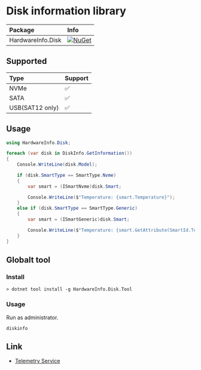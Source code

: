 # Disk information library

| Package | Info |
|:-|:-|
| HardwareInfo.Disk | [![NuGet](https://img.shields.io/nuget/v/HardwareInfo.Disk.svg)](https://www.nuget.org/packages/HardwareInfo.Disk) |

## Supported

| Type | Support |
|:-|:-|
| NVMe | ✅ |
| SATA | ✅ |
| USB(SAT12 only) | ✅ |

## Usage

```csharp
using HardwareInfo.Disk;

foreach (var disk in DiskInfo.GetInformation())
{
    Console.WriteLine(disk.Model);

    if (disk.SmartType == SmartType.Nvme)
    {
        var smart = (ISmartNvme)disk.Smart;

        Console.WriteLine($"Temperature: {smart.Temperature}");
    }
    else if (disk.SmartType == SmartType.Generic)
    {
        var smart = (ISmartGeneric)disk.Smart;

        Console.WriteLine($"Temperature: {smart.GetAttribute(SmartId.Temperature).RawValue & 0xFF}");
    }
}
```

## Globalt tool

### Install

```
> dotnet tool install -g HardwareInfo.Disk.Tool
```

### Usage

Run as administrator.

```
diskinfo
```

## Link

- [Telemetry Service](https://github.com/usausa/telemetry-service)
